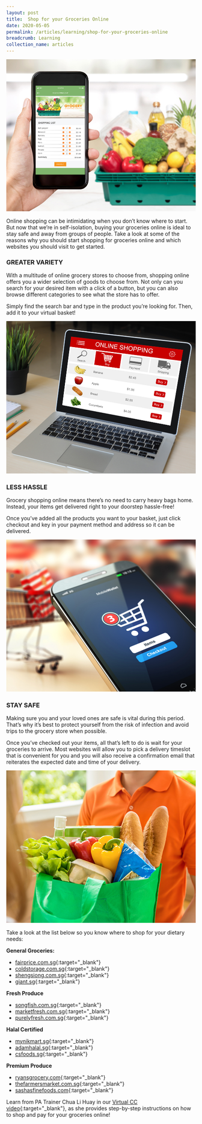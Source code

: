 ```yaml
---
layout: post
title:  Shop for your Groceries Online
date: 2020-05-05
permalink: /articles/learning/shop-for-your-groceries-online
breadcrumb: Learning
collection_name: articles
---
```

![Shop for your Groceries Online](/images/content-articles/learning/shop-for-your-groceries-online-img1.jpg)

Online shopping can be intimidating when you don’t know where to start. But now that we’re in self-isolation, buying your groceries online is ideal to stay safe and away from groups of people. Take a look at some of the reasons why you should start shopping for groceries online and which websites you should visit to get started.

### GREATER VARIETY
With a multitude of online grocery stores to choose from, shopping online offers you a wider selection of goods to choose from. Not only can you search for your desired item with a click of a button, but you can also browse different categories to see what the store has to offer. 

Simply find the search bar and type in the product you’re looking for. Then, add it to your virtual basket!

![Shop for your Groceries Online](/images/content-articles/learning/shop-for-your-groceries-online-img2.jpg)

### LESS HASSLE
Grocery shopping online means there’s no need to carry heavy bags home. Instead, your items get delivered right to your doorstep hassle-free!

Once you’ve added all the products you want to your basket, just click checkout and key in your payment method and address so it can be delivered.

![Shop for your Groceries Online](/images/content-articles/learning/shop-for-your-groceries-online-img3.jpg)

### STAY SAFE
Making sure you and your loved ones are safe is vital during this period. That’s why it’s best to protect yourself from the risk of infection and avoid trips to the grocery store when possible.

Once you’ve checked out your items, all that’s left to do is wait for your groceries to arrive. Most websites will allow you to pick a delivery timeslot that is convenient for you and you will also receive a confirmation email that reiterates the expected date and time of your delivery.

![Shop for your Groceries Online](/images/content-articles/learning/shop-for-your-groceries-online-img4.jpg)

Take a look at the list below so you know where to shop for your dietary needs:

**General Groceries:**
- [fairprice.com.sg](https://www.fairprice.com.sg/){:target="_blank"}
- [coldstorage.com.sg](https://coldstorage.com.sg/){:target="_blank"}
- [shengsiong.com.sg](http://shengsiong.com.sg/){:target="_blank"}
- [giant.sg](https://giant.sg/){:target="_blank"}

**Fresh Produce**
- [songfish.com.sg](https://songfish.com.sg/){:target="_blank"}
- [marketfresh.com.sg](https://marketfresh.com.sg/){:target="_blank"}
- [purelyfresh.com.sg](hhttps://purelyfresh.com.sg/){:target="_blank"}

**Halal Certified**
- [mynikmart.sg](https://mynikmart.sg/){:target="_blank"}
- [adamhalal.sg](https://adamhalal.sg/){:target="_blank"}
- [csfoods.sg](https://csfoods.sg/){:target="_blank"}

**Premium Produce**
- [ryansgrocery.com](https://www.ryansgrocery.com/){:target="_blank"}
- [thefarmersmarket.com.sg](https://www.farmersmarket.com.sg/){:target="_blank"}
- [sashasfinefoods.com](https://sashasfinefoods.com/){:target="_blank"}

Learn from PA Trainer Chua Li Huay in our [Virtual CC video](https://www.facebook.com/721451948309789/videos/669740517154793/){:target="_blank"}, as she provides step-by-step instructions on how to shop and pay for your groceries online!